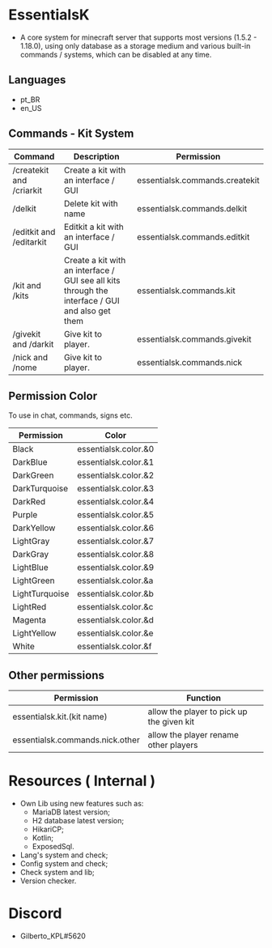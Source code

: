 # EssentialsK

* A core system for minecraft server that supports most versions (1.5.2 - 1.18.0), using only database as a storage medium and various built-in commands / systems, which can be disabled at any time.

## Languages

- pt_BR
- en_US

## Commands - Kit System
|Command         |Description                      |Permission                    |
|----------------|-------------------------------|-----------------------------|
|/createkit and /criarkit |Create a kit with an interface / GUI|essentialsk.commands.createkit    |
|/delkit |Delete kit with name|essentialsk.commands.delkit    |
|/editkit and /editarkit |Editkit a kit with an interface / GUI|essentialsk.commands.editkit    |
|/kit and /kits |Create a kit with an interface / GUI see all kits through the interface / GUI and also get them|essentialsk.commands.kit    |
|/givekit and /darkit |Give kit to player.|essentialsk.commands.givekit    |
|/nick and /nome |Give kit to player.|essentialsk.commands.nick    |

## Permission Color
To use in chat, commands, signs etc.

|Permission         |Color                       |
|----------------|------------------------------- |
| Black | essentialsk.color.&0 |
| DarkBlue | essentialsk.color.&1 |
| DarkGreen | essentialsk.color.&2 |
| DarkTurquoise | essentialsk.color.&3 |
| DarkRed | essentialsk.color.&4 |
| Purple | essentialsk.color.&5 |
| DarkYellow | essentialsk.color.&6 |
| LightGray | essentialsk.color.&7 |
| DarkGray | essentialsk.color.&8 |
| LightBlue | essentialsk.color.&9 |
| LightGreen | essentialsk.color.&a |
| LightTurquoise | essentialsk.color.&b |
| LightRed | essentialsk.color.&c |
| Magenta | essentialsk.color.&d |
| LightYellow | essentialsk.color.&e |
| White| essentialsk.color.&f |

## Other permissions
|Permission         | Function |
|----------------|----------------|
|essentialsk.kit.(kit name) | allow the player to pick up the given kit |
|essentialsk.commands.nick.other | allow the player rename other players |




# Resources ( Internal )

* Own Lib using new features such as:
    - MariaDB latest version;
    - H2 database latest version;
    - HikariCP;
    - Kotlin;
    - ExposedSql.
* Lang's system and check;
* Config system and check;
* Check system and lib;
* Version checker.

# Discord

* Gilberto_KPL#5620
